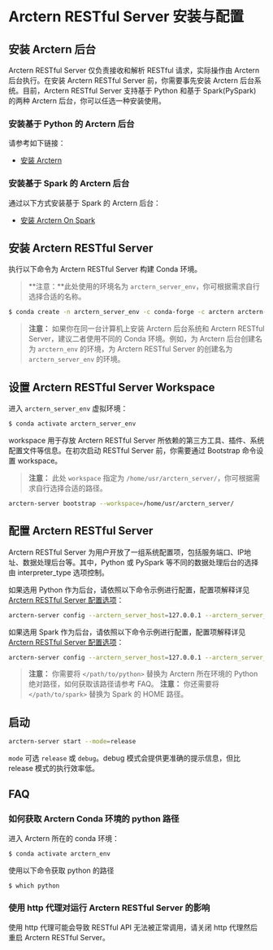 # Arctern RESTful Server 安装与配置

## 安装 Arctern 后台

Arctern RESTful Server 仅负责接收和解析 RESTful 请求，实际操作由 Arctern 后台执行。在安装 Arctern RESTful Server 前，你需要事先安装 Arctern 后台系统。目前，Arctern RESTful Server 支持基于 Python 和基于 Spark(PySpark) 的两种 Arctern 后台，你可以任选一种安装使用。

### 安装基于 Python 的 Arctern 后台

请参考如下链接：

* [安装 Arctern](./standalone_installation.md)

### 安装基于 Spark 的 Arctern 后台

通过以下方式安装基于 Spark 的 Arctern 后台：

* [安装 Arctern On Spark](./install_arctern_on_spark_cn.md)

## 安装 Arctern RESTful Server

执行以下命令为 Arctern RESTful Server 构建 Conda 环境。

> **注意：**此处使用的环境名为 `arctern_server_env`，你可根据需求自行选择合适的名称。

```bash
$ conda create -n arctern_server_env -c conda-forge -c arctern arctern-webserver
```

> **注意：** 如果你在同一台计算机上安装 Arctern 后台系统和 Arctern RESTful Server，建议二者使用不同的 Conda 环境。例如，为 Arctern 后台创建名为 `arctern_env` 的环境，为 Arctern RESTful Server 的创建名为 `arctern_server_env` 的环境。

## 设置 Arctern RESTful Server Workspace

进入 `arctern_server_env` 虚拟环境：

```bash
$ conda activate arctern_server_env
```

workspace 用于存放 Arctern RESTful Server 所依赖的第三方工具、插件、系统配置文件等信息。在初次启动 RESTful Server 前，你需要通过 Bootstrap 命令设置 workspace。

> **注意：** 此处 `workspace` 指定为 `/home/usr/arctern_server/`，你可根据需求自行选择合适的路径。

```bash
arctern-server bootstrap --workspace=/home/usr/arctern_server/
```

## 配置 Arctern RESTful Server

Arctern RESTful Server 为用户开放了一组系统配置项，包括服务端口、IP地址、数据处理后台等。其中，Python 或 PySpark 等不同的数据处理后台的选择由 interpreter_type 选项控制。

如果选用 Python 作为后台，请依照以下命令示例进行配置，配置项解释详见 [Arctern RESTful Server 配置选项](./restful_config.md)：

```bash
arctern-server config --arctern_server_host=127.0.0.1 --arctern_server_port=8080 --interpreter_type=python --interpreter_name=arcternpython --interpreter_python_path="</path/to/python>"
```

如果选用 Spark 作为后台，请依照以下命令示例进行配置，配置项解释详见 [Arctern RESTful Server 配置选项](./restful_config.md)：

```bash
arctern-server config --arctern_server_host=127.0.0.1 --arctern_server_port=8080 --interpreter_type=pyspark --interpreter_name=arcternpyspark --interpreter_pyspark_python="</path/to/python>" --interpreter_pyspark_driver_python=</path/to/python> --interpreter_spark_home="</path/to/spark>" --interpreter_master=local[*]
```

> **注意：** 你需要将 `</path/to/python>` 替换为 Arctern 所在环境的 Python 绝对路径，如何获取该路径请参考 FAQ。
> **注意：** 你还需要将 `</path/to/spark>` 替换为 Spark 的 HOME 路径。

## 启动

```bash
arctern-server start --mode=release
```

`mode` 可选 `release` 或 `debug`。debug 模式会提供更准确的提示信息，但比 release 模式的执行效率低。

## FAQ

### 如何获取 Arctern Conda 环境的 python 路径
进入 Arctern 所在的 conda 环境：

```bash
$ conda activate arctern_env
```
使用以下命令获取 python 的路径
```bash
$ which python
```

### 使用 http 代理对运行 Arctern RESTful Server 的影响

使用 http 代理可能会导致 RESTful API 无法被正常调用，请关闭 http 代理然后重启 Arctern RESTful Server。